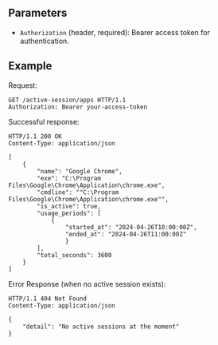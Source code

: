 ## Parameters

- `Authorization` (header, required): Bearer access token for authentication.

## Example

Request:

```http
GET /active-session/apps HTTP/1.1
Authorization: Bearer your-access-token
```

Successful response:

```http
HTTP/1.1 200 OK
Content-Type: application/json

[ 
    { 
        "name": "Google Chrome", 
        "exe": "C:\Program Files\Google\Chrome\Application\chrome.exe", 
        "cmdline": ""C:\Program Files\Google\Chrome\Application\chrome.exe"", 
        "is_active": true, 
        "usage_periods": [ 
            { 
                "started_at": "2024-04-26T10:00:00Z", 
                "ended_at": "2024-04-26T11:00:00Z" 
                } 
        ], 
        "total_seconds": 3600 
    } 
]
```


Error Response (when no active session exists):

```http
HTTP/1.1 404 Not Found
Content-Type: application/json

{ 
    "detail": "No active sessions at the moment"
}
```